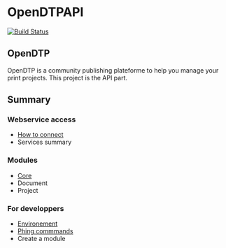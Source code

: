 OpenDTPAPI
==========

[![Build Status](http://redmine.opendtp.net:8080/job/OpenDTP%20API/badge/icon)](http://redmine.opendtp.net:8080/job/OpenDTP%20API/)

OpenDTP
-------

OpenDTP is a community publishing plateforme to help you manage your print projects.
This project is the API part.

Summary
-------

### Webservice access ###
* [How to connect](doc/connect.md)
* Services summary

### Modules ###
* [Core](doc/modules/core.md)
* Document
* Project

### For developpers ###
* [Environement](doc/vagrant.md)
* [Phing commmands](doc/phing.md)
* Create a module

